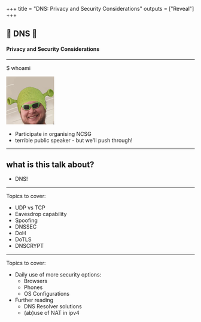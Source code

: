 +++
title = "DNS: Privacy and Security Considerations"
outputs = ["Reveal"]
+++

## 📢 DNS 📨

#### Privacy and Security Considerations

---

$ whoami

![shrenk](images/shrenk.png)

- Participate in organising NCSG
- terrible public speaker - but we'll push through!

---

## what is this talk about?

- DNS!

---

Topics to cover:

- UDP vs TCP
- Eavesdrop capability
- Spoofing
- DNSSEC
- DoH
- DoTLS
- DNSCRYPT

---

Topics to cover:

- Daily use of more security options:
  - Browsers
  - Phones
  - OS Configurations
- Further reading
  - DNS Resolver solutions
  - (ab)use of NAT in ipv4
